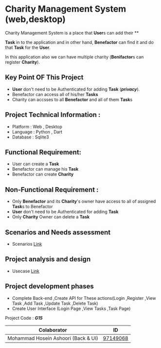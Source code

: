# Charity Management System (web,desktop)

Charity Management System is a place that **User**s can add their **

**Task** in to the application and in other hand, **Benefactor** can find it and do that **Task** for the **User**.

In this application also we can have multiple charity (**Benifactor**s can register **Charity**).

## Key Point OF This Project

- **User** don't need to be Authenticated for adding **Task** (***privacy***).
- Benefactor can access all of his/her **Tasks**
- Charity can accsses to all **Benefactor** and all of them **Task**s

## Project Technical Information :

- Platform : Web , Desktop
- Language : Python , Dart
- Database : Sqlite3

## Functional Requirement:
- User can create a **Task**
- Benefactor can manage his **Task**
- Benefactor can create **Charity**

## Non-Functional Requirement :
- Only **Benefactor** and its **Charity**'s owner have access to all of assigned **Task**s to Benefactor
- **User** don't need to be Authenticated for adding **Task**
- Only **Charity** Owner can delete a **Task**

## Scenarios and Needs assessment
- Scenarios [Link](https://github.com/CenaAshoori/charity/blob/master/Documents/Scenarios.md)

## Project analysis and design
- Usecase [Link](https://github.com/CenaAshoori/charity/blob/master/Documents/UseCase.md)

## Project development phases

- Complete Back-end ,Create API for These actions(Login ,Register ,View Task ,Add Task ,Update Task ,Delete Task)
- Create User Interface (Login Page ,View Tasks ,Task Page)

Project Code : **_G15_**

Colaborator | ID
------------ | -------------
Mohammad Hosein Ashoori (Back & UI)|[97149068](http://github.com/CenaAshoori)
